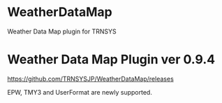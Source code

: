 # WeatherDataMap
Weather Data Map plugin for TRNSYS

# Weather Data Map Plugin ver 0.9.4
https://github.com/TRNSYSJP/WeatherDataMap/releases

EPW, TMY3 and UserFormat are newly supported.
